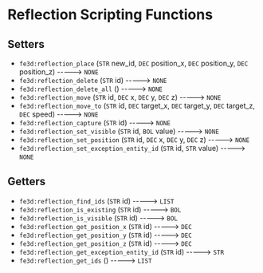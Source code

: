 # Reflection Scripting Functions

## Setters

- `fe3d:reflection_place` (`STR` new_id, `DEC` position_x, `DEC` position_y, `DEC` position_z) -----> `NONE`
- `fe3d:reflection_delete` (`STR` id) -----> `NONE`
- `fe3d:reflection_delete_all` () -----> `NONE`
- `fe3d:reflection_move` (`STR` id, `DEC` x, `DEC` y, `DEC` z) -----> `NONE`
- `fe3d:reflection_move_to` (`STR` id, `DEC` target_x, `DEC` target_y, `DEC` target_z, `DEC` speed) -----> `NONE`
- `fe3d:reflection_capture` (`STR` id) -----> `NONE`
- `fe3d:reflection_set_visible` (`STR` id, `BOL` value) -----> `NONE`
- `fe3d:reflection_set_position` (`STR` id, `DEC` x, `DEC` y, `DEC` z) -----> `NONE`
- `fe3d:reflection_set_exception_entity_id` (`STR` id, `STR` value) -----> `NONE`

## Getters

- `fe3d:reflection_find_ids` (`STR` id) -----> `LIST`
- `fe3d:reflection_is_existing` (`STR` id) -----> `BOL`
- `fe3d:reflection_is_visible` (`STR` id) -----> `BOL`
- `fe3d:reflection_get_position_x` (`STR` id) -----> `DEC`
- `fe3d:reflection_get_position_y` (`STR` id) -----> `DEC`
- `fe3d:reflection_get_position_z` (`STR` id) -----> `DEC`
- `fe3d:reflection_get_exception_entity_id` (`STR` id) -----> `STR`
- `fe3d:reflection_get_ids` () -----> `LIST`
